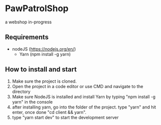 # PawPatrolShop

a webshop in-progress


## Requirements
- nodeJS (https://nodejs.org/en/)
  - Yarn (npm install -g yarn)
 
## How to install and start

1. Make sure the project is cloned.
2. Open the project in a code editor or use CMD and navigate to the directory
3. Make sure NodeJS is installed and install Yarn by typing "npm install -g yarn" in the console
4. after installing yarn, go into the folder of the project. type "yarn" and hit enter, once done "cd client && yarn". 
5. type "yarn start dev" to start the development server
